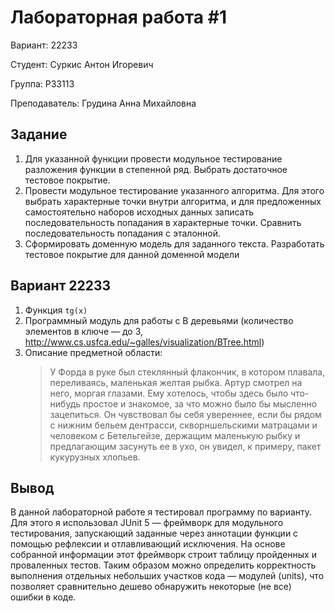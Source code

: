 # Лабораторная работа #1

Вариант: 22233

Студент: Суркис Антон Игоревич

Группа: P33113

Преподаватель: Грудина Анна Михайловна

## Задание

1. Для указанной функции провести модульное тестирование разложения функции в степенной ряд. Выбрать достаточное
   тестовое покрытие.
1. Провести модульное тестирование указанного алгоритма. Для этого выбрать характерные точки внутри алгоритма, и для
   предложенных самостоятельно наборов исходных данных записать последовательность попадания в характерные точки.
   Сравнить последовательность попадания с эталонной.
1. Сформировать доменную модель для заданного текста. Разработать тестовое покрытие для данной доменной модели

## Вариант 22233

1. Функция `tg(x)`
1. Программный модуль для работы c B деревьями (количество элементов в ключе &mdash; до 3,
   http://www.cs.usfca.edu/~galles/visualization/BTree.html)
1. Описание предметной области:
   > У Форда в руке был стеклянный флакончик, в котором плавала, переливаясь, маленькая желтая рыбка. Артур смотрел на него, моргая глазами. Ему хотелось, чтобы здесь было что-нибудь простое и знакомое, за что можно было бы мысленно зацепиться. Он чувствовал бы себя увереннее, если бы рядом с нижним бельем дентрасси, скворншельскими матрацами и человеком с Бетельгейзе, держащим маленькую рыбку и предлагающим засунуть ее в ухо, он увидел, к примеру, пакет кукурузных хлопьев. 

## Вывод
В данной лабораторной работе я тестировал программу по варианту.
Для этого я использовал JUnit 5 &mdash; фреймворк для модульного тестирования,
запускающий заданные через аннотации функции с помощью рефлексии и отлавливающий исключения.
На основе собранной информации этот фреймворк строит таблицу пройденных и проваленных тестов.
Таким образом можно определить корректность выполнения отдельных
небольших участков кода &mdash; модулей (units),
что позволяет сравнительно дешево обнаружить некоторые (не все) ошибки в коде.